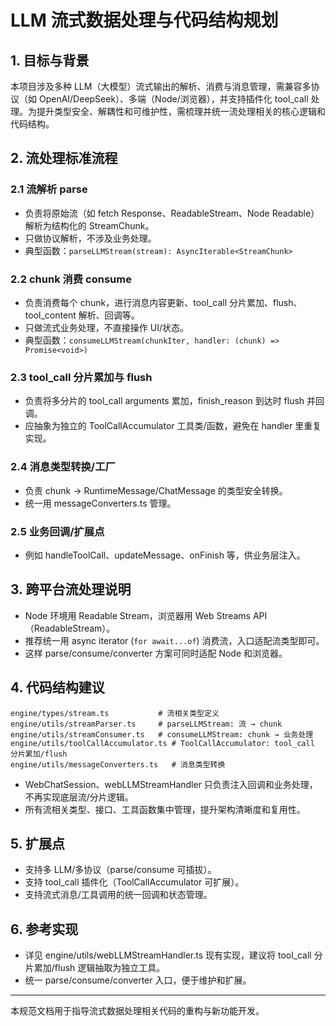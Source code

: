 # LLM 流式数据处理与代码结构规划

## 1. 目标与背景
本项目涉及多种 LLM（大模型）流式输出的解析、消费与消息管理，需兼容多协议（如 OpenAI/DeepSeek）、多端（Node/浏览器），并支持插件化 tool_call 处理。为提升类型安全、解耦性和可维护性，需梳理并统一流处理相关的核心逻辑和代码结构。

## 2. 流处理标准流程

### 2.1 流解析 parse
- 负责将原始流（如 fetch Response、ReadableStream、Node Readable）解析为结构化的 StreamChunk。
- 只做协议解析，不涉及业务处理。
- 典型函数：`parseLLMStream(stream): AsyncIterable<StreamChunk>`

### 2.2 chunk 消费 consume
- 负责消费每个 chunk，进行消息内容更新、tool_call 分片累加、flush、tool_content 解析、回调等。
- 只做流式业务处理，不直接操作 UI/状态。
- 典型函数：`consumeLLMStream(chunkIter, handler: (chunk) => Promise<void>)`

### 2.3 tool_call 分片累加与 flush
- 负责将多分片的 tool_call arguments 累加，finish_reason 到达时 flush 并回调。
- 应抽象为独立的 ToolCallAccumulator 工具类/函数，避免在 handler 里重复实现。

### 2.4 消息类型转换/工厂
- 负责 chunk → RuntimeMessage/ChatMessage 的类型安全转换。
- 统一用 messageConverters.ts 管理。

### 2.5 业务回调/扩展点
- 例如 handleToolCall、updateMessage、onFinish 等，供业务层注入。

## 3. 跨平台流处理说明
- Node 环境用 Readable Stream，浏览器用 Web Streams API（ReadableStream）。
- 推荐统一用 async iterator (`for await...of`) 消费流，入口适配流类型即可。
- 这样 parse/consume/converter 方案可同时适配 Node 和浏览器。

## 4. 代码结构建议

```
engine/types/stream.ts           # 流相关类型定义
engine/utils/streamParser.ts     # parseLLMStream: 流 → chunk
engine/utils/streamConsumer.ts   # consumeLLMStream: chunk → 业务处理
engine/utils/toolCallAccumulator.ts # ToolCallAccumulator: tool_call 分片累加/flush
engine/utils/messageConverters.ts   # 消息类型转换
```

- WebChatSession、webLLMStreamHandler 只负责注入回调和业务处理，不再实现底层流/分片逻辑。
- 所有流相关类型、接口、工具函数集中管理，提升架构清晰度和复用性。

## 5. 扩展点
- 支持多 LLM/多协议（parse/consume 可插拔）。
- 支持 tool_call 插件化（ToolCallAccumulator 可扩展）。
- 支持流式消息/工具调用的统一回调和状态管理。

## 6. 参考实现
- 详见 engine/utils/webLLMStreamHandler.ts 现有实现，建议将 tool_call 分片累加/flush 逻辑抽取为独立工具。
- 统一 parse/consume/converter 入口，便于维护和扩展。

---
本规范文档用于指导流式数据处理相关代码的重构与新功能开发。
